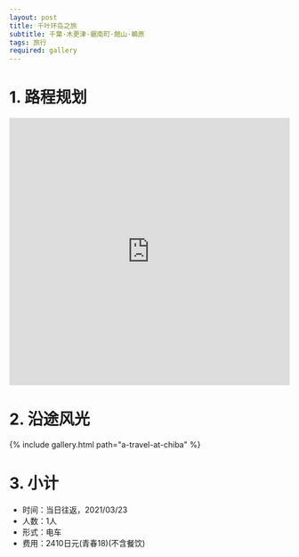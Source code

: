 ```yaml
---
layout: post
title: 千叶环岛之旅
subtitle: 千葉·木更津·鋸南町·館山·鵜原
tags: 旅行
required: gallery
---
```


# 1. 路程规划

<iframe src="https://www.google.com/maps/embed?pb=!1m18!1m12!1m3!1d831535.0801959344!2d139.7487303721475!3d35.499730521621885!2m3!1f0!2f0!3f0!3m2!1i1024!2i768!4f13.1!3m3!1m2!1s0x60229b5fd61b9511%3A0x1cb677dbffe07bbe!2z5Y2D5Y-25Y6_!5e0!3m2!1szh-CN!2sjp!4v1635930709623!5m2!1szh-CN!2sjp" width="100%" height="480" style="border:0;" loading="lazy"></iframe>

# 2. 沿途风光

{% include gallery.html path="a-travel-at-chiba" %}

# 3. 小计

- 时间：当日往返，2021/03/23
- 人数：1人
- 形式：电车
- 费用：2410日元(青春18)(不含餐饮)
